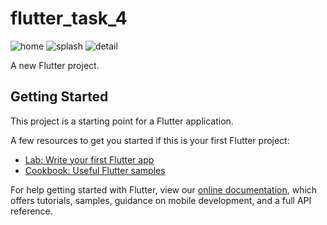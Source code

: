 # flutter_task_4
![home](https://user-images.githubusercontent.com/56348329/135322816-2f429548-5417-434a-a3bf-59de065a6ffa.jpeg)
![splash](https://user-images.githubusercontent.com/56348329/135322824-83f0e0b6-6268-4f2c-808f-beae558cd394.jpeg)
![detail](https://user-images.githubusercontent.com/56348329/135322830-7ce67f87-3778-4234-a137-0038cccd2ff1.jpeg)

A new Flutter project.

## Getting Started

This project is a starting point for a Flutter application.

A few resources to get you started if this is your first Flutter project:

- [Lab: Write your first Flutter app](https://flutter.dev/docs/get-started/codelab)
- [Cookbook: Useful Flutter samples](https://flutter.dev/docs/cookbook)

For help getting started with Flutter, view our
[online documentation](https://flutter.dev/docs), which offers tutorials,
samples, guidance on mobile development, and a full API reference.

